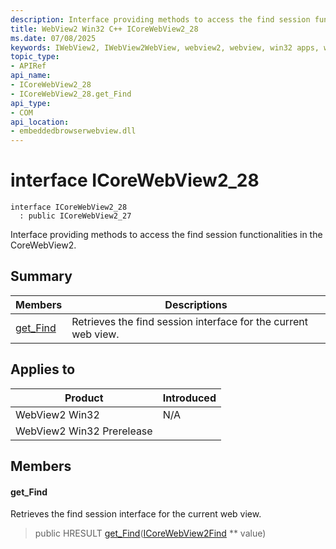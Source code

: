 ```yaml
---
description: Interface providing methods to access the find session functionalities in the CoreWebView2.
title: WebView2 Win32 C++ ICoreWebView2_28
ms.date: 07/08/2025
keywords: IWebView2, IWebView2WebView, webview2, webview, win32 apps, win32, edge, ICoreWebView2, ICoreWebView2Controller, browser control, edge html, ICoreWebView2_28
topic_type: 
- APIRef
api_name:
- ICoreWebView2_28
- ICoreWebView2_28.get_Find
api_type:
- COM
api_location:
- embeddedbrowserwebview.dll
---
```


# interface ICoreWebView2_28

```
interface ICoreWebView2_28
  : public ICoreWebView2_27
```

Interface providing methods to access the find session functionalities in the CoreWebView2.

## Summary

 Members                        | Descriptions
--------------------------------|---------------------------------------------
[get_Find](#get_find) | Retrieves the find session interface for the current web view.

## Applies to

Product                         | Introduced
--------------------------------|---------------------------------------------
WebView2 Win32            |    N/A
WebView2 Win32 Prerelease |    

## Members

#### get_Find

Retrieves the find session interface for the current web view.

> public HRESULT [get_Find](#get_find)([ICoreWebView2Find](icorewebview2find.md#icorewebview2find) ** value)

